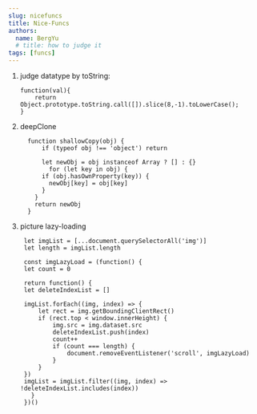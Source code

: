 ```yaml
---
slug: nicefuncs
title: Nice-Funcs
authors:
  name: BergYu
  # title: how to judge it
tags: [funcs]
---
```


1.  judge datatype by toString:

        function(val){
        	return Object.prototype.toString.call([]).slice(8,-1).toLowerCase();
        }

2.  deepClone

          function shallowCopy(obj) {
              if (typeof obj !== 'object') return

              let newObj = obj instanceof Array ? [] : {}
                for (let key in obj) {
              if (obj.hasOwnProperty(key)) {
                newObj[key] = obj[key]
              }
            }
            return newObj
          }
3. picture lazy-loading

        let imgList = [...document.querySelectorAll('img')]
        let length = imgList.length

        const imgLazyLoad = (function() {
        let count = 0

        return function() {
        let deleteIndexList = []

        imgList.forEach((img, index) => {
            let rect = img.getBoundingClientRect()
            if (rect.top < window.innerHeight) {
                img.src = img.dataset.src
                deleteIndexList.push(index)
                count++
                if (count === length) {
                    document.removeEventListener('scroll', imgLazyLoad)
                }
            }
        })
        imgList = imgList.filter((img, index) => !deleteIndexList.includes(index))
          }
        })()